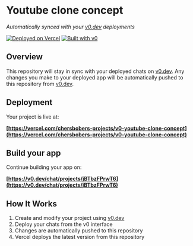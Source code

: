 # Youtube clone concept

*Automatically synced with your [v0.dev](https://v0.dev) deployments*

[![Deployed on Vercel](https://img.shields.io/badge/Deployed%20on-Vercel-black?style=for-the-badge&logo=vercel)](https://vercel.com/chersbobers-projects/v0-youtube-clone-concept)
[![Built with v0](https://img.shields.io/badge/Built%20with-v0.dev-black?style=for-the-badge)](https://v0.dev/chat/projects/jBTbzFPrwT6)

## Overview

This repository will stay in sync with your deployed chats on [v0.dev](https://v0.dev).
Any changes you make to your deployed app will be automatically pushed to this repository from [v0.dev](https://v0.dev).

## Deployment

Your project is live at:

**[https://vercel.com/chersbobers-projects/v0-youtube-clone-concept](https://vercel.com/chersbobers-projects/v0-youtube-clone-concept)**

## Build your app

Continue building your app on:

**[https://v0.dev/chat/projects/jBTbzFPrwT6](https://v0.dev/chat/projects/jBTbzFPrwT6)**

## How It Works

1. Create and modify your project using [v0.dev](https://v0.dev)
2. Deploy your chats from the v0 interface
3. Changes are automatically pushed to this repository
4. Vercel deploys the latest version from this repository